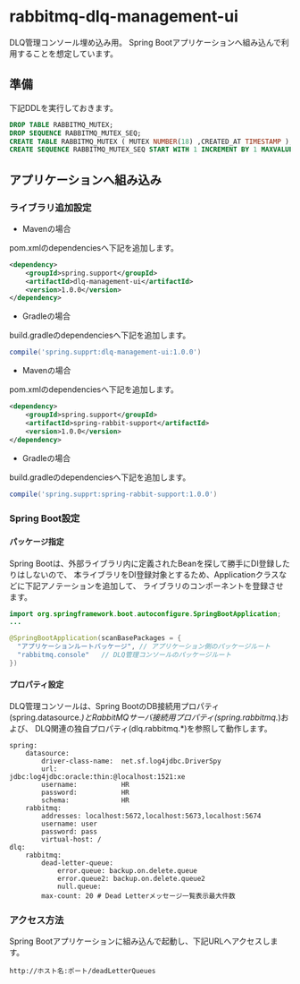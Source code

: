# rabbitmq-dlq-management-ui
DLQ管理コンソール埋め込み用。
Spring Bootアプリケーションへ組み込んで利用することを想定しています。

## 準備

下記DDLを実行しておきます。

```sql
DROP TABLE RABBITMQ_MUTEX;
DROP SEQUENCE RABBITMQ_MUTEX_SEQ;
CREATE TABLE RABBITMQ_MUTEX ( MUTEX NUMBER(18) ,CREATED_AT TIMESTAMP );
CREATE SEQUENCE RABBITMQ_MUTEX_SEQ START WITH 1 INCREMENT BY 1 MAXVALUE 99999 CYCLE;
```

## アプリケーションへ組み込み

### ライブラリ追加設定

* Mavenの場合

pom.xmlのdependenciesへ下記を追加します。

```xml
<dependency>
    <groupId>spring.support</groupId>
    <artifactId>dlq-management-ui</artifactId>
    <version>1.0.0</version>
</dependency>
```

* Gradleの場合

build.gradleのdependenciesへ下記を追加します。

```groovy
compile('spring.supprt:dlq-management-ui:1.0.0')
```

* Mavenの場合

pom.xmlのdependenciesへ下記を追加します。

```xml
<dependency>
    <groupId>spring.support</groupId>
    <artifactId>spring-rabbit-support</artifactId>
    <version>1.0.0</version>
</dependency>
```

* Gradleの場合

build.gradleのdependenciesへ下記を追加します。

```groovy
compile('spring.supprt:spring-rabbit-support:1.0.0')
```

### Spring Boot設定

#### パッケージ指定

Spring Bootは、外部ライブラリ内に定義されたBeanを探して勝手にDI登録したりはしないので、
本ライブラリをDI登録対象とするため、Applicationクラスなどに下記アノテーションを追加して、
ライブラリのコンポーネントを登録させます。

```java
import org.springframework.boot.autoconfigure.SpringBootApplication;
...

@SpringBootApplication(scanBasePackages = {
  "アプリケーションルートパッケージ", // アプリケーション側のパッケージルート
  "rabbitmq.console"   // DLQ管理コンソールのパッケージルート
})
```
#### プロパティ設定

DLQ管理コンソールは、Spring BootのDB接続用プロパティ(spring.datasource.*)とRabbitMQサーバ接続用プロパティ(spring.rabbitmq.*)および、
DLQ関連の独自プロパティ(dlq.rabbitmq.*)を参照して動作します。

```yaml:application.yaml(例)
spring:
    datasource:
        driver-class-name:  net.sf.log4jdbc.DriverSpy
        url:                jdbc:log4jdbc:oracle:thin:@localhost:1521:xe
        username:           HR
        password:           HR
        schema:             HR
    rabbitmq:
        addresses: localhost:5672,localhost:5673,localhost:5674
        username: user
        password: pass
        virtual-host: /
dlq:
    rabbitmq:
        dead-letter-queue:
            error.queue: backup.on.delete.queue
            error.queue2: backup.on.delete.queue2
            null.queue:
        max-count: 20 # Dead Letterメッセージ一覧表示最大件数
```

### アクセス方法

Spring Bootアプリケーションに組み込んで起動し、下記URLへアクセスします。

```
http://ホスト名:ポート/deadLetterQueues
```
